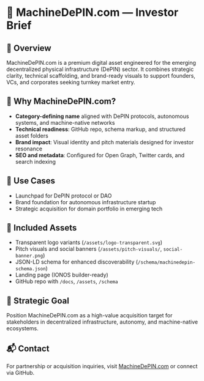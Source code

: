 # 🧠 MachineDePIN.com — Investor Brief

## 🔹 Overview
MachineDePIN.com is a premium digital asset engineered for the emerging decentralized physical infrastructure (DePIN) sector. It combines strategic clarity, technical scaffolding, and brand-ready visuals to support founders, VCs, and corporates seeking turnkey market entry.

## 🔹 Why MachineDePIN.com?
- **Category-defining name** aligned with DePIN protocols, autonomous systems, and machine-native networks
- **Technical readiness**: GitHub repo, schema markup, and structured asset folders
- **Brand impact**: Visual identity and pitch materials designed for investor resonance
- **SEO and metadata**: Configured for Open Graph, Twitter cards, and search indexing

## 🔹 Use Cases
- Launchpad for DePIN protocol or DAO
- Brand foundation for autonomous infrastructure startup
- Strategic acquisition for domain portfolio in emerging tech

## 🔹 Included Assets
- Transparent logo variants (`/assets/logo-transparent.svg`)
- Pitch visuals and social banners (`/assets/pitch-visuals/`, `social-banner.png`)
- JSON-LD schema for enhanced discoverability (`/schema/machinedepin-schema.json`)
- Landing page (IONOS builder-ready)
- GitHub repo with `/docs`, `/assets`, `/schema`

## 🔹 Strategic Goal
Position MachineDePIN.com as a high-value acquisition target for stakeholders in decentralized infrastructure, autonomy, and machine-native ecosystems.

## 📬 Contact
For partnership or acquisition inquiries, visit [MachineDePIN.com](https://machinedepin.com) or connect via GitHub.
